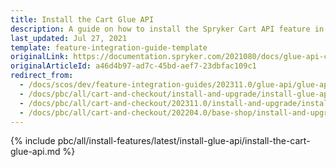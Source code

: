 ```yaml
---
title: Install the Cart Glue API
description: A guide on how to install the Spryker Cart API feature in to your projects.
last_updated: Jul 27, 2021
template: feature-integration-guide-template
originalLink: https://documentation.spryker.com/2021080/docs/glue-api-cart-feature-integration
originalArticleId: a46d4b97-ad7c-45bd-aef7-23dbfac109c1
redirect_from:
  - /docs/scos/dev/feature-integration-guides/202311.0/glue-api/glue-api-cart-feature-integration.html
  - /docs/pbc/all/cart-and-checkout/install-and-upgrade/install-glue-api/install-the-cart-glue-api.html
  - /docs/pbc/all/cart-and-checkout/202311.0/install-and-upgrade/install-glue-api/install-the-cart-glue-api.html
  - /docs/pbc/all/cart-and-checkout/202204.0/base-shop/install-and-upgrade/install-glue-api/install-the-cart-glue-api.html
---
```


{% include pbc/all/install-features/latest/install-glue-api/install-the-cart-glue-api.md %} <!-- To edit, see /_includes/pbc/all/install-features/202311.0/install-glue-api/install-the-cart-glue-api.md -->
